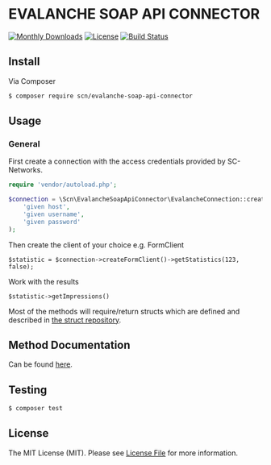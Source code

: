 # EVALANCHE SOAP API CONNECTOR

[![Monthly Downloads](https://poser.pugx.org/scn/evalanche-soap-api-connector/d/monthly)](https://packagist.org/packages/scn/evalanche-soap-api-connector)
[![License](https://poser.pugx.org/scn/evalanche-soap-api-connector/license)](LICENSE)
[![Build Status](https://travis-ci.org/SC-Networks/evalanche-soap-api-connector.svg?branch=master)](https://travis-ci.org/SC-Networks/evalanche-soap-api-connector)

## Install

Via Composer

``` bash
$ composer require scn/evalanche-soap-api-connector
```

## Usage

### General

First create a connection with the access credentials provided by SC-Networks.

```php
require 'vendor/autoload.php';

$connection = \Scn\EvalancheSoapApiConnector\EvalancheConnection::create(
    'given host',
    'given username',
    'given password'
);
```

Then create the client of your choice e.g. FormClient

`$statistic = $connection->createFormClient()->getStatistics(123, false);`

Work with the results

`$statistic->getImpressions()`

Most of the methods will require/return structs which are defined and
described in [the struct repository](https://github.com/SC-Networks/evalanche-soap-api-struct).

## Method Documentation

Can be found [here](/docs/index.md).

## Testing

``` bash
$ composer test
```

## License

The MIT License (MIT). Please see [License File](LICENSE.md) for more information.
